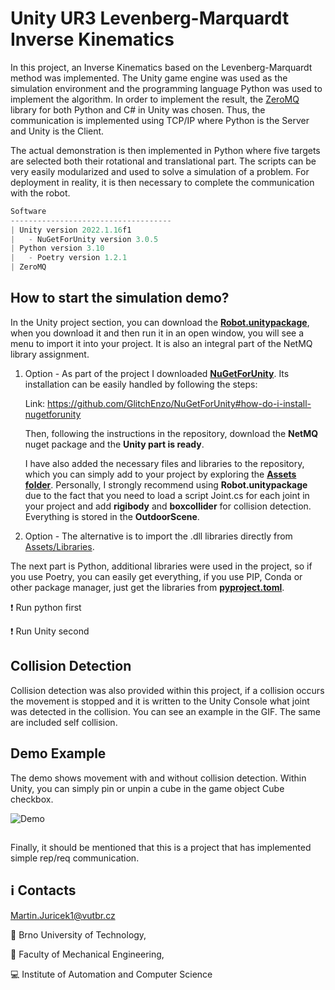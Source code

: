# Unity UR3 Levenberg-Marquardt Inverse Kinematics

In this project, an Inverse Kinematics based on the Levenberg-Marquardt method was implemented. The Unity game engine was used as the simulation environment and the programming language Python was used to implement the algorithm. In order to implement the result, the [ZeroMQ](https://zeromq.org/) library for both Python and C# in Unity was chosen. Thus, the communication is implemented using TCP/IP where Python is the Server and Unity is the Client.

The actual demonstration is then implemented in Python where five targets are selected both their rotational and translational part. The scripts can be very easily modularized and used to solve a simulation of a problem. For deployment in reality, it is then necessary to complete the communication with the robot.

```javascript
Software
------------------------------------
| Unity version 2022.1.16f1
|   - NuGetForUnity version 3.0.5
| Python version 3.10
|   - Poetry version 1.2.1
| ZeroMQ
```

## How to start the simulation demo?
In the Unity project section, you can download the [**Robot.unitypackage**](https://github.com/Steigner/Unity_UR3_Levenberg-Marquardt/blob/main/Unity/Robot.unitypackage), when you download it and then run it in an open window, you will see a menu to import it into your project. It is also an integral part of the NetMQ library assignment. 

1. Option - As part of the project I downloaded [**NuGetForUnity**](https://github.com/GlitchEnzo/NuGetForUnity). Its installation can be easily handled by following the steps: 

    Link: https://github.com/GlitchEnzo/NuGetForUnity#how-do-i-install-nugetforunity

    Then, following the instructions in the repository, download the **NetMQ** nuget package and the **Unity part is ready**.

    I have also added the necessary files and libraries to the repository, which you can simply add to your project by exploring the [**Assets folder**](https://github.com/Steigner/Unity_UR3_Levenberg-Marquardt/tree/main/Unity/Assets). Personally, I strongly recommend using **Robot.unitypackage** due to the fact that you need to load a script Joint.cs for each joint in your project and add **rigibody** and **boxcollider** for collision detection. Everything is stored in the **OutdoorScene**.
    
2. Option - The alternative is to import the .dll libraries directly from [Assets/Libraries](https://github.com/Steigner/Unity_UR3_Levenberg-Marquardt/tree/main/Unity/Assets/Libraries).

The next part is Python, additional libraries were used in the project, so if you use Poetry, you can easily get everything, if you use PIP, Conda or other package manager, just get the libraries from [**pyproject.toml**](https://github.com/Steigner/Unity_UR3_Levenberg-Marquardt/blob/main/Python/Inverse_Kinematics/pyproject.toml).

:heavy_exclamation_mark: Run python first

:heavy_exclamation_mark: Run Unity second

## Collision Detection 

Collision detection was also provided within this project, if a collision occurs the movement is stopped and it is written to the Unity Console what joint was detected in the collision. You can see an example in the GIF. The same are included self collision.

## Demo Example
The demo shows movement with and without collision detection. Within Unity, you can simply pin or unpin a cube in the game object Cube checkbox.

![Demo](https://github.com/Steigner/Unity_UR3_Levenberg-Marquardt/blob/main/docs/gif_unity.gif)

## 

Finally, it should be mentioned that this is a project that has implemented simple rep/req communication.

## :information_source: Contacts

Martin.Juricek1@vutbr.cz

:red_circle: Brno University of Technology,

:large_blue_circle: Faculty of Mechanical Engineering,

:computer: Institute of Automation and Computer Science
